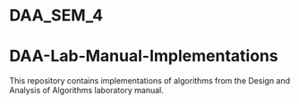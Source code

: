 # DAA_SEM_4
# DAA-Lab-Manual-Implementations

This repository contains implementations of algorithms from the Design and Analysis of Algorithms laboratory manual.
